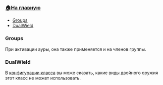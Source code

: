 ###  [🏠На главную](https://github.com/FroggerHH/Frogger-Tribe-Classes-WIKI)


* [Groups](https://valheim.thunderstore.io/package/Smoothbrain/Groups/)
* [DualWield](https://valheim.thunderstore.io/package/Smoothbrain/DualWield/)

### Groups
При активации ауры, она также применяется и на членов группы.

### DualWield
В [конфигурации класса](https://github.com/FroggerHH/Frogger-Tribe-Classes-WIKI/blob/main/LevelTree.md) вы може сказать, какие виды двойного оружия этот класс не может использовать.
